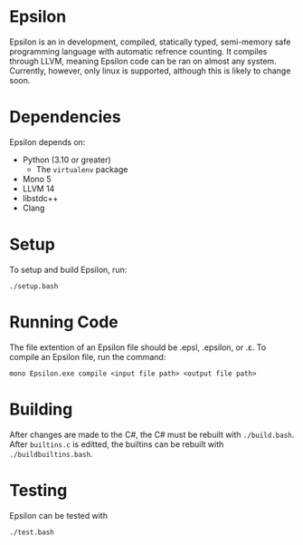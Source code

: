 # Epsilon

Epsilon is an in development, compiled, statically typed, semi-memory safe programming language with automatic refrence counting. It compiles through LLVM, meaning Epsilon code can be ran on almost any system. Currently, however, only linux is supported, although this is likely to change soon.

# Dependencies

Epsilon depends on:

* Python (3.10 or greater)
    * The `virtualenv` package
* Mono 5
* LLVM 14
* libstdc++
* Clang

# Setup

To setup and build Epsilon, run:

    ./setup.bash

# Running Code

The file extention of an Epsilon file should be .epsl, .epsilon, or .ε. To compile an Epsilon file, run the command:

    mono Epsilon.exe compile <input file path> <output file path>

# Building

After changes are made to the C#, the C# must be rebuilt with `./build.bash`. After `builtins.c` is editted, the builtins can be rebuilt with `./buildbuiltins.bash`.

# Testing

Epsilon can be tested with

    ./test.bash
